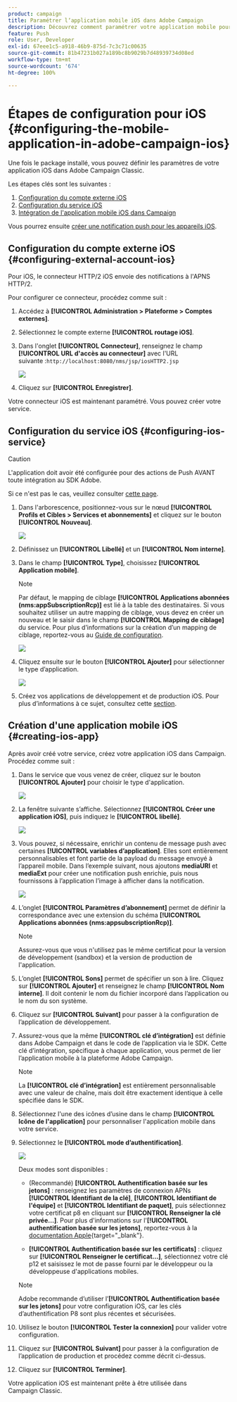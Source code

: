 ```yaml
---
product: campaign
title: Paramétrer lʼapplication mobile iOS dans Adobe Campaign
description: Découvrez comment paramétrer votre application mobile pour iOS.
feature: Push
role: User, Developer
exl-id: 67eee1c5-a918-46b9-875d-7c3c71c00635
source-git-commit: 81b47231b027a189bc8b9029b7d48939734d08ed
workflow-type: tm+mt
source-wordcount: '674'
ht-degree: 100%

---
```


# Étapes de configuration pour iOS {#configuring-the-mobile-application-in-adobe-campaign-ios}

Une fois le package installé, vous pouvez définir les paramètres de votre application iOS dans Adobe Campaign Classic.

Les étapes clés sont les suivantes :

1. [Configuration du compte externe iOS](#configuring-external-account-ios)
1. [Configuration du service iOS](#configuring-ios-service)
1. [Intégration de l&#39;application mobile iOS dans Campaign](#creating-ios-app)

Vous pourrez ensuite [créer une notification push pour les appareils iOS](create-notifications-ios.md).

## Configuration du compte externe iOS {#configuring-external-account-ios}

Pour iOS, le connecteur HTTP/2 iOS envoie des notifications à l&#39;APNS HTTP/2.

Pour configurer ce connecteur, procédez comme suit :

1. Accédez à **[!UICONTROL Administration > Plateforme > Comptes externes]**.
1. Sélectionnez le compte externe **[!UICONTROL routage iOS]**.
1. Dans l&#39;onglet **[!UICONTROL Connecteur]**, renseignez le champ **[!UICONTROL URL d&#39;accès au connecteur]** avec l&#39;URL suivante :```http://localhost:8080/nms/jsp/iosHTTP2.jsp```

   ![](assets/nmac_connectors.png)

1. Cliquez sur **[!UICONTROL Enregistrer]**.

Votre connecteur iOS est maintenant paramétré. Vous pouvez créer votre service.

## Configuration du service iOS {#configuring-ios-service}

>[!CAUTION]
>
>L&#39;application doit avoir été configurée pour des actions de Push AVANT toute intégration au SDK Adobe.
>
>Si ce n&#39;est pas le cas, veuillez consulter [cette page](https://developer.apple.com/documentation/usernotifications).

1. Dans l&#39;arborescence, positionnez-vous sur le nœud **[!UICONTROL Profils et Cibles > Services et abonnements]** et cliquez sur le bouton **[!UICONTROL Nouveau]**.

   ![](assets/nmac_service_1.png)

1. Définissez un **[!UICONTROL Libellé]** et un **[!UICONTROL Nom interne]**.
1. Dans le champ **[!UICONTROL Type]**, choisissez **[!UICONTROL Application mobile]**.

   >[!NOTE]
   >
   >Par défaut, le mapping de ciblage **[!UICONTROL Applications abonnées (nms:appSubscriptionRcp)]** est lié à la table des destinataires. Si vous souhaitez utiliser un autre mapping de ciblage, vous devez en créer un nouveau et le saisir dans le champ **[!UICONTROL Mapping de ciblage]** du service. Pour plus d’informations sur la création d’un mapping de ciblage, reportez-vous au [Guide de configuration](../../configuration/using/about-custom-recipient-table.md).

   ![](assets/nmac_ios.png)

1. Cliquez ensuite sur le bouton **[!UICONTROL Ajouter]** pour sélectionner le type d’application.

   ![](assets/nmac_service_2.png)

1. Créez vos applications de développement et de production iOS. Pour plus d’informations à ce sujet, consultez cette [section](configuring-the-mobile-application.md#creating-ios-app).

## Création d&#39;une application mobile iOS {#creating-ios-app}

Après avoir créé votre service, créez votre application iOS dans Campaign. Procédez comme suit :

1. Dans le service que vous venez de créer, cliquez sur le bouton **[!UICONTROL Ajouter]** pour choisir le type d&#39;application.

   ![](assets/nmac_service_2.png)

1. La fenêtre suivante s’affiche. Sélectionnez **[!UICONTROL Créer une application iOS]**, puis indiquez le **[!UICONTROL libellé]**.

   ![](assets/nmac_ios_2.png)

1. Vous pouvez, si nécessaire, enrichir un contenu de message push avec certaines **[!UICONTROL variables d’application]**. Elles sont entièrement personnalisables et font partie de la payload du message envoyé à l’appareil mobile.
Dans l’exemple suivant, nous ajoutons **mediaURl** et **mediaExt** pour créer une notification push enrichie, puis nous fournissons à l’application l’image à afficher dans la notification.

   ![](assets/nmac_ios_3.png)

1. L’onglet **[!UICONTROL Paramètres d’abonnement]** permet de définir la correspondance avec une extension du schéma **[!UICONTROL Applications abonnées (nms:appsubscriptionRcp)]**.

   >[!NOTE]
   >
   >Assurez-vous que vous n&#39;utilisez pas le même certificat pour la version de développement (sandbox) et la version de production de l&#39;application.

1. L’onglet **[!UICONTROL Sons]** permet de spécifier un son à lire. Cliquez sur **[!UICONTROL Ajouter]** et renseignez le champ **[!UICONTROL Nom interne]**. Il doit contenir le nom du fichier incorporé dans l’application ou le nom du son système.

1. Cliquez sur **[!UICONTROL Suivant]** pour passer à la configuration de l’application de développement.

1. Assurez-vous que la même **[!UICONTROL clé d’intégration]** est définie dans Adobe Campaign et dans le code de l’application via le SDK. <!--For more on this, refer to [this page](integrating-campaign-sdk-into-the-mobile-application.md).--> Cette clé d’intégration, spécifique à chaque application, vous permet de lier l’application mobile à la plateforme Adobe Campaign.

   >[!NOTE]
   >
   > La **[!UICONTROL clé d’intégration]** est entièrement personnalisable avec une valeur de chaîne, mais doit être exactement identique à celle spécifiée dans le SDK.

1. Sélectionnez l&#39;une des icônes d’usine dans le champ **[!UICONTROL Icône de l&#39;application]** pour personnaliser l&#39;application mobile dans votre service.

1. Sélectionnez le **[!UICONTROL mode d’authentification]**.

   ![](assets/nmac_ios_5.png)

   Deux modes sont disponibles :

   * (Recommandé) **[!UICONTROL Authentification basée sur les jetons]** : renseignez les paramètres de connexion APNs **[!UICONTROL Identifiant de la clé]**, **[!UICONTROL Identifiant de l&#39;équipe]** et **[!UICONTROL Identifiant de paquet]**, puis sélectionnez votre certificat p8 en cliquant sur **[!UICONTROL Renseigner la clé privée…]**. Pour plus d&#39;informations sur l&#39;**[!UICONTROL authentification basée sur les jetons]**, reportez-vous à la [documentation Apple](https://developer.apple.com/documentation/usernotifications/setting_up_a_remote_notification_server/establishing_a_token-based_connection_to_apns){target="_blank"}.

   * **[!UICONTROL Authentification basée sur les certificats]** : cliquez sur **[!UICONTROL Renseigner le certificat...]**, sélectionnez votre clé p12 et saisissez le mot de passe fourni par le développeur ou la développeuse d&#39;applications mobiles.

   >[!NOTE]
   >
   > Adobe recommande d’utiliser l’**[!UICONTROL Authentification basée sur les jetons]** pour votre configuration iOS, car les clés d’authentification P8 sont plus récentes et sécurisées.

1. Utilisez le bouton **[!UICONTROL Tester la connexion]** pour valider votre configuration.

1. Cliquez sur **[!UICONTROL Suivant]** pour passer à la configuration de l’application de production et procédez comme décrit ci-dessus.


1. Cliquez sur **[!UICONTROL Terminer]**.

Votre application iOS est maintenant prête à être utilisée dans Campaign Classic.
